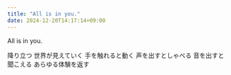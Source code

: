 ```yaml
---
title: "All is in you."
date: 2024-12-20T14:17:14+09:00
---
```

All is in you.

降り立つ
世界が見えていく
手を触れると動く
声を出すとしゃべる
音を出すと聞こえる
あらゆる体験を返す
